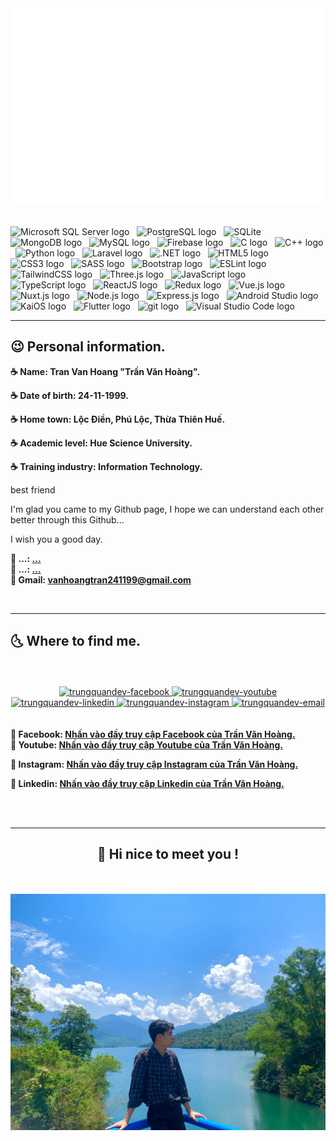 <!-- tranvanhoang241199 -->

<a href="#" target="_blank">
  <img src="svg/tranvanhoang241199.svg" width="1200" alt="tranvanhoang241199-official" />
</a>
<br>
<br>
<!-- https://simpleicons.org/ -->

<span><img src="https://img.shields.io/badge/Microsoft SQL Server-282C34?logo=Microsoft SQL Server&logoColor=CC2927" alt="Microsoft SQL Server logo" title="Microsoft SQL Server" height="25" /></span>
&nbsp;
<span><img src="https://img.shields.io/badge/PostgreSQL-282C34?logo=PostgreSQL&logoColor=4169E1" alt="PostgreSQL logo" title="PostgreSQL" height="25" /></span>
&nbsp;
<span><img src="https://img.shields.io/badge/SQLite-282C34?logo=SQLite&logoColor=003B57" alt="SQLite" title="SQLite" height="25" /></span>
&nbsp;
<span><img src="https://img.shields.io/badge/MongoDB-282C34?logo=mongodb&logoColor=47A248" alt="MongoDB logo" title="MongoDB" height="25" /></span>
&nbsp;
<span><img src="https://img.shields.io/badge/MySQL-282C34?logo=MySQL&logoColor=4479A1" alt="MySQL logo" title="MySQL" height="25" /></span>
&nbsp;
<span><img src="https://img.shields.io/badge/Firebase-282C34?logo=firebase&logoColor=FFCA28" alt="Firebase logo" title="Firebase" height="25" /></span>
&nbsp;
<span><img src="https://img.shields.io/badge/C-282C34?logo=C&logoColor=A8B9CC" alt="C logo" title="C" height="25" /></span>
&nbsp;
<span><img src="https://img.shields.io/badge/C++-282C34?logo=C&logoColor=00599C" alt="C++ logo" title="C++" height="25" /></span>
&nbsp;
<span><img src="https://img.shields.io/badge/Python-282C34?logo=Python&logoColor=3776AB" alt="Python logo" title="Python" height="25" /></span>
&nbsp;
<span><img src="https://img.shields.io/badge/Laravel-282C34?logo=Laravel&logoColor=FF2D20" alt="Laravel logo" title="Laravel" height="25" /></span>
&nbsp;
<span><img src="https://img.shields.io/badge/.NET-282C34?logo=.NET&logoColor=512BD4" alt=".NET logo" title=".NET" height="25" /></span>
&nbsp;
<span><img src="https://img.shields.io/badge/HTML5-282C34?logo=html5&logoColor=E34F26" alt="HTML5 logo" title="HTML5" height="25" /></span>
&nbsp;
<span><img src="https://img.shields.io/badge/CSS3-282C34?logo=css3&logoColor=1572B6" alt="CSS3 logo" title="CSS3" height="25" /></span>
&nbsp;
<span><img src="https://img.shields.io/badge/Sass-282C34?logo=sass&logoColor=CC6699" alt="SASS logo" title="SASS" height="25" /></span>
&nbsp;
<span><img src="https://img.shields.io/badge/Bootstrap-282C34?logo=bootstrap&logoColor=7952B3" alt="Bootstrap logo" title="Bootstrap" height="25" /></span>
&nbsp;
<span><img src="https://img.shields.io/badge/ESLint-282C34?logo=eslint&logoColor=4B32C3" alt="ESLint logo" title="ESLint" height="25" /></span>
&nbsp;
<span><img src="https://img.shields.io/badge/Tailwind%20CSS-282C34?logo=tailwind-css&logoColor=38B2AC" alt="TailwindCSS logo" title="TailwindCSS" height="25" /></span>
&nbsp;
<span><img src="https://img.shields.io/badge/Three.js-282C34?logo=three.js&logoColor=FFFFFF" alt="Three.js logo" title="Three.js" height="25" /></span>
&nbsp;
<span><img src="https://img.shields.io/badge/JavaScript-282C34?logo=javascript&logoColor=F7DF1E" alt="JavaScript logo" title="JavaScript" height="25" /></span>
&nbsp;
<span><img src="https://img.shields.io/badge/TypeScript-282C34?logo=typescript&logoColor=3178C6" alt="TypeScript logo" title="TypeScript" height="25" /></span>
&nbsp;
<span><img src="https://img.shields.io/badge/ReactJS-282C34?logo=react&logoColor=61DAFB" alt="ReactJS logo" title="ReactJS" height="25" /></span>
&nbsp;
<span><img src="https://img.shields.io/badge/Redux-282C34?logo=redux&logoColor=764ABC" alt="Redux logo" title="Redux" height="25" /></span>
&nbsp;
<span><img src="https://img.shields.io/badge/Vue.js-282C34?logo=vue.js&logoColor=4FC08D" alt="Vue.js logo" title="Vue.js" height="25" /></span>
&nbsp;
<span><img src="https://img.shields.io/badge/Nuxt.js-282C34?logo=nuxt.js&logoColor=4FC08D" alt="Nuxt.js logo" title="Nuxt.js" height="25" /></span>
&nbsp;
<span><img src="https://img.shields.io/badge/Node.js-282C34?logo=node.js&logoColor=00F200" alt="Node.js logo" title="Node.js" height="25" /></span>
&nbsp;
<span><img src="https://img.shields.io/badge/Express-282C34?logo=express&logoColor=FFFFFF" alt="Express.js logo" title="Express.js" height="25" /></span>
&nbsp;
<span><img src="https://img.shields.io/badge/Android Studio-282C34?logo=AndroidStudio&logoColor=3DDC84" alt="Android Studio logo" title="Android Studio" height="25" /></span>
&nbsp;
<span><img src="https://img.shields.io/badge/KaiOS-282C34?logo=KaiOS&logoColor=6F02B5" alt="KaiOS logo" title="KaiOS" height="25" /></span>
&nbsp;
<span><img src="https://img.shields.io/badge/Flutter-282C34?logo=Flutter&logoColor=02569B" alt="Flutter logo" title="Flutter" height="25" /></span>
&nbsp;
<span><img src="https://img.shields.io/badge/git-282C34?logo=git&logoColor=F05032" alt="git logo" title="git" height="25" /></span>
&nbsp;
<span><img src="https://img.shields.io/badge/VS%20Code-282C34?logo=visual-studio-code&logoColor=007ACC" alt="Visual Studio Code logo" title="Visual Studio Code" height="25" /></span>
&nbsp;

<hr/>
<h2 align="left">😉 Personal information.</h2>

<p><strong>☕ Name: Tran Van Hoang "Trần Văn Hoàng".</strong></p>
<p><strong>☕ Date of birth: 24-11-1999.</strong></p>
<p><strong>☕ Home town: Lộc Điền, Phú Lộc, Thừa Thiên Huế.</strong></p>
<p><strong>☕ Academic level: Hue Science University.</strong></p>
<p><strong>☕ Training industry: Information Technology.</strong></p>
<p>best friend

I'm glad you came to my Github page, I hope we can understand each other better through this Github...

I wish you a good day.</p>
<p>
  <strong>🔗 ...: <a href="#" target="_blank">...</a></strong>
  <br>
  <strong>🔗 ...: <a href="#" target="_blank">...</a></strong>
  <br>
  <strong>📧 Gmail: <a href="vanhoangtran241199@gmail.com" target="_top">vanhoangtran241199@gmail.com</a></strong>
</p>
<!-- <a href="https://youtu.be/63opfUkPq6k" target="_blank">
  <img src="images/fair-mern-stack-advanced-banner-trungquandev-scaled.jpeg" width="1200" alt="trungquandev-official" />
</a> -->

<br>
<hr/>
<h2 align="left">🌜 Where to find me.</h2>
<br/>
<br/>
<!-- https://icons8.com -->
<div align="center">

  </a>
  <a href="https://facebook.com/trungquandev" target="blank">
    <img src="https://img.icons8.com/bubbles/100/000000/facebook-new.png" alt="trungquandev-facebook" />
  </a>
  <a href="https://www.youtube.com/c/TrungquandevOfficial" target="blank">
    <img src="https://img.icons8.com/bubbles/100/000000/youtube-squared.png" alt="trungquandev-youtube" />
  </a>
  <a href="https://www.linkedin.com/in/trungquandev" target="blank">
    <img src="https://img.icons8.com/bubbles/100/000000/linkedin.png" alt="trungquandev-linkedin" />
  </a>
  <a href="https://instagram.com/trungquandev" target="blank">
    <img src="https://img.icons8.com/bubbles/100/000000/instagram.png" alt="trungquandev-instagram" />
  </a>
  <a href="mailto:trungquandev.official@gmail.com" target="top">
    <img src="https://img.icons8.com/bubbles/100/000000/apple-mail.png" alt="trungquandev-email" />
  </a>
</div>
<br/><br/>
<strong>🔗 Facebook: <a href="https://www.facebook.com/hoangtv241199/" target="_blank">Nhấn vào đầy truy cập Facebook của Trần Văn Hoàng.</a></strong>
<br/>
<strong>🔗 Youtube: <a href="https://www.youtube.com/channel/UCXupSRyp8UzeU1yp1QuqIJw" target="_blank">Nhấn vào đầy truy cập Youtube của Trần Văn Hoàng.</a></strong>

<strong>🔗 Instagram: <a href="https://www.instagram.com/hoang_latooi/" target="_blank">Nhấn vào đầy truy cập Instagram của Trần Văn Hoàng.</a></strong>

<strong>🔗 Linkedin: <a href="https://www.linkedin.com/in/v%C4%83n-ho%C3%A0ng-tr%E1%BA%A7n-826a54245/" target="_blank">Nhấn vào đầy truy cập Linkedin của Trần Văn Hoàng.</a>
</strong>



<br>
<br>

<hr/>
<h2 align="center">📑 Hi nice to meet you ! </h2>
<br/>
<br/>
<a href="#" target="_blank">
  <img src="./images/IMG_0802.HEIC.jpg" alt="trungquandev-official" />
</a>